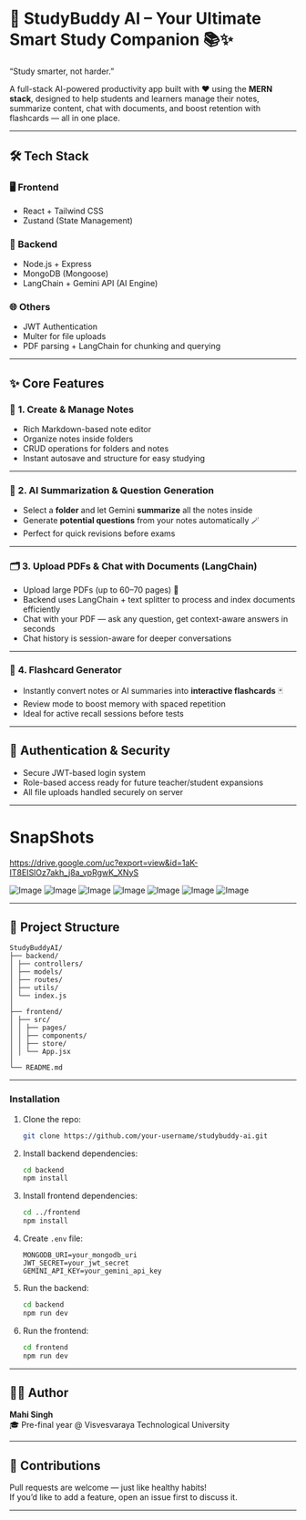 # 🧠 **StudyBuddy AI** – Your Ultimate Smart Study Companion 📚✨  
“Study smarter, not harder.”

A full-stack AI-powered productivity app built with ❤️ using the **MERN stack**, designed to help students and learners manage their notes, summarize content, chat with documents, and boost retention with flashcards — all in one place.

---

## 🛠 **Tech Stack**

### 🖥️ Frontend  
- React + Tailwind CSS  
- Zustand (State Management)  

### 🧠 Backend  
- Node.js + Express  
- MongoDB (Mongoose)  
- LangChain + Gemini API (AI Engine)  

### 🌐 Others  
- JWT Authentication  
- Multer for file uploads  
- PDF parsing + LangChain for chunking and querying  

---

## ✨ **Core Features**

### 📝 **1. Create & Manage Notes**  
- Rich Markdown-based note editor  
- Organize notes inside folders  
- CRUD operations for folders and notes  
- Instant autosave and structure for easy studying

---

### 🧠 **2. AI Summarization & Question Generation**  
- Select a **folder** and let Gemini **summarize** all the notes inside  
- Generate **potential questions** from your notes automatically 🪄  
- Perfect for quick revisions before exams

---

### 🗂 **3. Upload PDFs & Chat with Documents (LangChain)**  
- Upload large PDFs (up to 60–70 pages) 📄  
- Backend uses LangChain + text splitter to process and index documents efficiently  
- Chat with your PDF — ask any question, get context-aware answers in seconds  
- Chat history is session-aware for deeper conversations

---

### 🧠 **4. Flashcard Generator**  
- Instantly convert notes or AI summaries into **interactive flashcards** 🃏  
- Review mode to boost memory with spaced repetition  
- Ideal for active recall sessions before tests

---

## 🔐 **Authentication & Security**  
- Secure JWT-based login system  
- Role-based access ready for future teacher/student expansions  
- All file uploads handled securely on server

---

# SnapShots
https://drive.google.com/uc?export=view&id=1aK-IT8EISlOz7akh_j8a_vpRgwK_XNyS

![Image](https://drive.google.com/uc?export=view&id=1zd_N7VXubC2egrGEW1av_gopiNMYPJUv)
![Image](https://drive.google.com/uc?export=view&id=1dBk9M5nMC8SKz5oAmjo0_DHge3ZbPq_a)
![Image](https://drive.google.com/uc?export=view&id=1WI5Rnhv1doJgL2W3VmK0VZ-3C3jdTeg7)
![Image](https://drive.google.com/uc?export=view&id=1XCIiQ5mo5-fjHQJuE__8WXsgPqAy0BNj)
![Image](https://drive.google.com/uc?export=view&id=1S0LIK2_ouTdminePJdGU_hR2tnyofYes)
![Image](https://drive.google.com/uc?export=view&id=19UPWDicqKUNe1lg4YTtVW7_VOoaF9drF)
![Image](https://drive.google.com/uc?export=view&id=16WTLRo52qOeeQh620V4p7cP0IeWONYa2)

---

## 📁 **Project Structure**  
```
StudyBuddyAI/
├── backend/
│ ├── controllers/
│ ├── models/
│ ├── routes/
│ ├── utils/
│ └── index.js
│
├── frontend/
│ ├── src/
│ │ ├── pages/
│ │ ├── components/
│ │ ├── store/
│ │ └── App.jsx
│
└── README.md
```

---

### Installation
1. Clone the repo:
   ```bash
   git clone https://github.com/your-username/studybuddy-ai.git
   ```
2. Install backend dependencies:
   ```bash
   cd backend
   npm install
   ```
3. Install frontend dependencies:
   ```bash
   cd ../frontend
   npm install
   ```
4. Create `.env` file:
   ```
   MONGODB_URI=your_mongodb_uri
   JWT_SECRET=your_jwt_secret
   GEMINI_API_KEY=your_gemini_api_key
   ```
5. Run the backend:
   ```bash
   cd backend
   npm run dev
   ```
7. Run the frontend:
   ```bash
   cd frontend
   npm run dev
   ```
---

## 🧑‍💻 Author
**Mahi Singh**  
🎓 Pre-final year @ Visvesvaraya Technological University  

---

## 🤝 Contributions
Pull requests are welcome — just like healthy habits!  
If you’d like to add a feature, open an issue first to discuss it.

---


